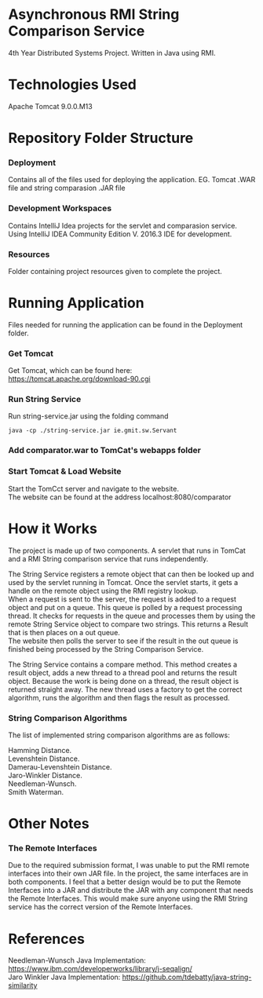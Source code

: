 # Asynchronous RMI String Comparison Service
4th Year Distributed Systems Project. Written in Java using RMI.

# Technologies Used

Apache Tomcat 9.0.0.M13

# Repository Folder Structure

### Deployment
Contains all of the files used for deploying the application. EG. Tomcat .WAR file and string comparasion .JAR file

### Development Workspaces
Contains IntelliJ Idea projects for the servlet and comparasion service.  
Using IntelliJ IDEA Community Edition V. 2016.3 IDE for development.

### Resources
Folder containing project resources given to complete the project.

# Running Application
Files needed for running the application can be found in the Deployment folder.

### Get Tomcat
Get Tomcat, which can be found here: https://tomcat.apache.org/download-90.cgi

### Run String Service
Run string-service.jar using the folding command
```
java -cp ./string-service.jar ie.gmit.sw.Servant
```
### Add comparator.war to TomCat's webapps folder

### Start Tomcat & Load Website
Start the TomCct server and navigate to the website.<br>
The website can be found at the address localhost:8080/comparator<br>

# How it Works
The project is made up of two components. A servlet that runs in TomCat and a RMI String comparison service that runs independently.

The String Service registers a remote object that can then be looked up and used by the servlet running in Tomcat. Once the servlet starts, it gets a handle on the remote object using the RMI registry lookup.<br>
When a request is sent to the server, the request is added to a request object and put on a queue. This queue is polled by a request processing thread. It checks for requests in the queue and processes them by using the remote String Service object to compare two strings. This returns a Result that is then places on a out queue.<br>
The website then polls the server to see if the result in the out queue is finished being processed by the String Comparison Service.

The String Service contains a compare method. This method creates a result object, adds a new thread to a thread pool and returns the result object. Because the work is being done on a thread, the result object is returned straight away. The new thread uses a factory to get the correct algorithm, runs the algorithm and then flags the result as processed.

### String Comparison Algorithms
The list of implemented string comparison algorithms are as follows:

Hamming Distance.<br>
Levenshtein Distance.<br>
Damerau-Levenshtein Distance.<br>
Jaro-Winkler Distance.<br>
Needleman-Wunsch.<br>
Smith Waterman.

# Other Notes
### The Remote Interfaces
Due to the required submission format, I was unable to put the RMI remote interfaces into their own JAR file. In the project, the same interfaces are in both components. I feel that a better design would be to put the Remote Interfaces into a JAR and distribute the JAR with any component that needs the Remote Interfaces. This would make sure anyone using the RMI String service has the correct version of the Remote Interfaces.

# References
Needleman-Wunsch Java Implementation: https://www.ibm.com/developerworks/library/j-seqalign/<br>
Jaro Winkler Java Implementation: https://github.com/tdebatty/java-string-similarity

